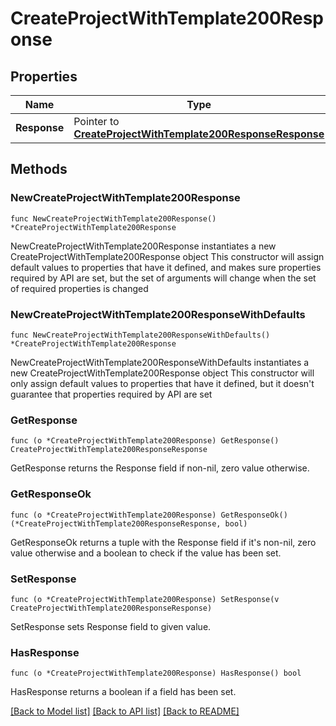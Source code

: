 # CreateProjectWithTemplate200Response

## Properties

Name | Type | Description | Notes
------------ | ------------- | ------------- | -------------
**Response** | Pointer to [**CreateProjectWithTemplate200ResponseResponse**](CreateProjectWithTemplate200ResponseResponse.md) |  | [optional] 

## Methods

### NewCreateProjectWithTemplate200Response

`func NewCreateProjectWithTemplate200Response() *CreateProjectWithTemplate200Response`

NewCreateProjectWithTemplate200Response instantiates a new CreateProjectWithTemplate200Response object
This constructor will assign default values to properties that have it defined,
and makes sure properties required by API are set, but the set of arguments
will change when the set of required properties is changed

### NewCreateProjectWithTemplate200ResponseWithDefaults

`func NewCreateProjectWithTemplate200ResponseWithDefaults() *CreateProjectWithTemplate200Response`

NewCreateProjectWithTemplate200ResponseWithDefaults instantiates a new CreateProjectWithTemplate200Response object
This constructor will only assign default values to properties that have it defined,
but it doesn't guarantee that properties required by API are set

### GetResponse

`func (o *CreateProjectWithTemplate200Response) GetResponse() CreateProjectWithTemplate200ResponseResponse`

GetResponse returns the Response field if non-nil, zero value otherwise.

### GetResponseOk

`func (o *CreateProjectWithTemplate200Response) GetResponseOk() (*CreateProjectWithTemplate200ResponseResponse, bool)`

GetResponseOk returns a tuple with the Response field if it's non-nil, zero value otherwise
and a boolean to check if the value has been set.

### SetResponse

`func (o *CreateProjectWithTemplate200Response) SetResponse(v CreateProjectWithTemplate200ResponseResponse)`

SetResponse sets Response field to given value.

### HasResponse

`func (o *CreateProjectWithTemplate200Response) HasResponse() bool`

HasResponse returns a boolean if a field has been set.


[[Back to Model list]](../README.md#documentation-for-models) [[Back to API list]](../README.md#documentation-for-api-endpoints) [[Back to README]](../README.md)



